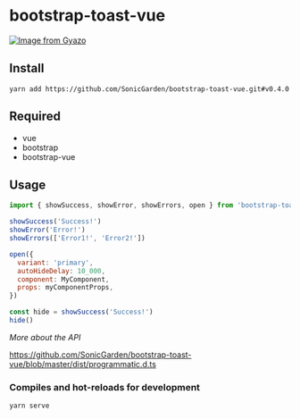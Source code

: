 # bootstrap-toast-vue

[![Image from Gyazo](https://i.gyazo.com/cb9c171434d5c2280448f6fb6fe46e54.gif)](https://gyazo.com/cb9c171434d5c2280448f6fb6fe46e54)

## Install

```
yarn add https://github.com/SonicGarden/bootstrap-toast-vue.git#v0.4.0
```

## Required

- vue
- bootstrap
- bootstrap-vue

## Usage

```javascript
import { showSuccess, showError, showErrors, open } from 'bootstrap-toast-vue'

showSuccess('Success!')
showError('Error!')
showErrors(['Error1!', 'Error2!'])

open({
  variant: 'primary',
  autoHideDelay: 10_000,
  component: MyComponent,
  props: myComponentProps,
})

const hide = showSuccess('Success!')
hide()
```

_More about the API_

https://github.com/SonicGarden/bootstrap-toast-vue/blob/master/dist/programmatic.d.ts

### Compiles and hot-reloads for development

```
yarn serve
```
